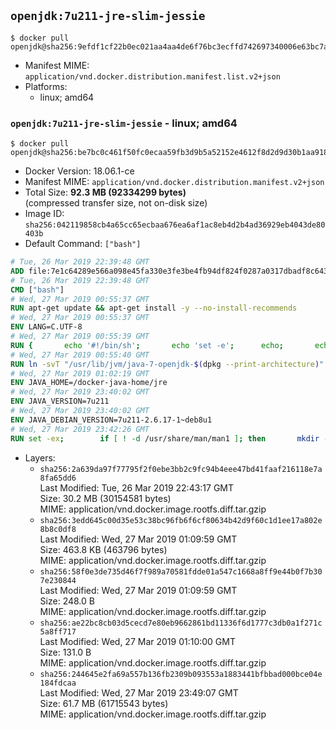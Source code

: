 ## `openjdk:7u211-jre-slim-jessie`

```console
$ docker pull openjdk@sha256:9efdf1cf22b0ec021aa4aa4de6f76bc3ecffd742697340006e63bc7af079fe14
```

-	Manifest MIME: `application/vnd.docker.distribution.manifest.list.v2+json`
-	Platforms:
	-	linux; amd64

### `openjdk:7u211-jre-slim-jessie` - linux; amd64

```console
$ docker pull openjdk@sha256:be7bc0c461f50fc0ecaa59fb3d9b5a52152e4612f8d2d9d30b1aa918bd6fde39
```

-	Docker Version: 18.06.1-ce
-	Manifest MIME: `application/vnd.docker.distribution.manifest.v2+json`
-	Total Size: **92.3 MB (92334299 bytes)**  
	(compressed transfer size, not on-disk size)
-	Image ID: `sha256:042119858cb4a65cc65ecbaa676ea6af1ac8eb4d2b4ad36929eb4043de80403b`
-	Default Command: `["bash"]`

```dockerfile
# Tue, 26 Mar 2019 22:39:48 GMT
ADD file:7e1c64289e566a098e45fa330e3fe3be4fb94df824f0287a0317dbadf8c643fd in / 
# Tue, 26 Mar 2019 22:39:48 GMT
CMD ["bash"]
# Wed, 27 Mar 2019 00:55:37 GMT
RUN apt-get update && apt-get install -y --no-install-recommends 		bzip2 		unzip 		xz-utils 	&& rm -rf /var/lib/apt/lists/*
# Wed, 27 Mar 2019 00:55:37 GMT
ENV LANG=C.UTF-8
# Wed, 27 Mar 2019 00:55:39 GMT
RUN { 		echo '#!/bin/sh'; 		echo 'set -e'; 		echo; 		echo 'dirname "$(dirname "$(readlink -f "$(which javac || which java)")")"'; 	} > /usr/local/bin/docker-java-home 	&& chmod +x /usr/local/bin/docker-java-home
# Wed, 27 Mar 2019 00:55:40 GMT
RUN ln -svT "/usr/lib/jvm/java-7-openjdk-$(dpkg --print-architecture)" /docker-java-home
# Wed, 27 Mar 2019 01:02:19 GMT
ENV JAVA_HOME=/docker-java-home/jre
# Wed, 27 Mar 2019 23:40:02 GMT
ENV JAVA_VERSION=7u211
# Wed, 27 Mar 2019 23:40:02 GMT
ENV JAVA_DEBIAN_VERSION=7u211-2.6.17-1~deb8u1
# Wed, 27 Mar 2019 23:42:26 GMT
RUN set -ex; 		if [ ! -d /usr/share/man/man1 ]; then 		mkdir -p /usr/share/man/man1; 	fi; 		apt-get update; 	apt-get install -y --no-install-recommends 		openjdk-7-jre-headless="$JAVA_DEBIAN_VERSION" 	; 	rm -rf /var/lib/apt/lists/*; 		[ "$(readlink -f "$JAVA_HOME")" = "$(docker-java-home)" ]; 		update-alternatives --get-selections | awk -v home="$(readlink -f "$JAVA_HOME")" 'index($3, home) == 1 { $2 = "manual"; print | "update-alternatives --set-selections" }'; 	update-alternatives --query java | grep -q 'Status: manual'
```

-	Layers:
	-	`sha256:2a639da97f77795f2f0ebe3bb2c9fc94b4eee47bd41faaf216118e7a8fa65dd6`  
		Last Modified: Tue, 26 Mar 2019 22:43:17 GMT  
		Size: 30.2 MB (30154581 bytes)  
		MIME: application/vnd.docker.image.rootfs.diff.tar.gzip
	-	`sha256:3edd645c00d35e53c38bc96fb6f6cf80634b42d9f60c1d1ee17a802e8b8c0df8`  
		Last Modified: Wed, 27 Mar 2019 01:09:59 GMT  
		Size: 463.8 KB (463796 bytes)  
		MIME: application/vnd.docker.image.rootfs.diff.tar.gzip
	-	`sha256:58f0e3de735d46f7f989a70581fdde01a547c1668a8ff9e44b0f7b307e230844`  
		Last Modified: Wed, 27 Mar 2019 01:09:59 GMT  
		Size: 248.0 B  
		MIME: application/vnd.docker.image.rootfs.diff.tar.gzip
	-	`sha256:ae22bc8cb03d5cecd7e80eb9662861bd11336f6d1777c3db0a1f271c5a8ff717`  
		Last Modified: Wed, 27 Mar 2019 01:10:00 GMT  
		Size: 131.0 B  
		MIME: application/vnd.docker.image.rootfs.diff.tar.gzip
	-	`sha256:244645e2fa69a557b136fb2309b093553a1883441bfbbad000bce04e184fdcaa`  
		Last Modified: Wed, 27 Mar 2019 23:49:07 GMT  
		Size: 61.7 MB (61715543 bytes)  
		MIME: application/vnd.docker.image.rootfs.diff.tar.gzip
